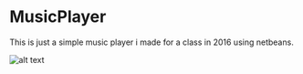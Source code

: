 # MusicPlayer
This is just a simple music player i made for a class in 2016 using netbeans.

![alt text](https://lh3.googleusercontent.com/-2ICyvk0bTSrxfKbD7doxdiU6AYmQTO_p9QrmBv57Z2XkregXEKcPvGDiMTxPfYfCW1DiHbRG0z4KtRRB1jhDau4V2bMGUmCaceyuLDBjvD0HR2wyOB8SicIyFL0XYSlrMoqVOU-8ee7qUYnHFO7uVgmyPt1WQJFkqo89ghniR2UfX931kGqqr28oXqnw85cbKF2WuaCQVVGhI3Si9T7npAhbxziYQHhLZ1cITGRzZHvT3cBoDC_XMs1XrYlPZbevxyr93mH7UM9uhgJvSDlg383Q2a4A8GjmmPfhpfTZVj4HShAvg52covJCw4PqltiPFZ8EG0v-kdWEus6EHho5OFwAe0fwCNUHVxlN1NJeVixRJoU5QbwxmDUXKuRM1EycM5Xb5sbHi-sJu3kRY9mIeck3MYt934PpNMhLMX4eQamSIrzFwtkSAYYLkLrLDLD0rHwomqQtR5NLg8Gzib2KybF_dc7iCKAxEXnrpaZvYL6Z32nzbv48De4jyi7XTuJlbNqGuHrb1vYZlmywR7hEQ2Td4MS2R4iW8v7lHo_fxr9_wKCufat8cGJ9IVuBLvWAHs8WsXu2z_4jMpOLhbpsNRnglJFpMqGbVO2tm9a9f2eT9GLhfCJmkuonXOxaLnLXiD8ak75p9cM9hwrAvkDSqJW5CJIp9c=w528-h402-no)
